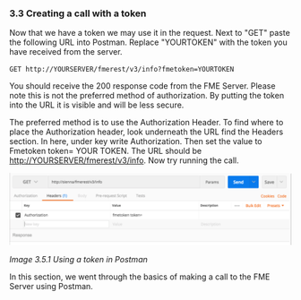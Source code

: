 

### 3.3 Creating a call with a token

Now that we have a token we may use it in the request. Next to "GET"
paste the following URL into Postman. Replace "YOURTOKEN" with the token
you have received from the server.


    GET http://YOURSERVER/fmerest/v3/info?fmetoken=YOURTOKEN


You should receive the 200 response code from the FME Server. Please
note this is not the preferred method of authorization. By putting the
token into the URL it is visible and will be less secure.

The preferred method is to use the Authorization Header. To find where
to place the Authorization header, look underneath the URL find the
Headers section. In here, under key write Authorization. Then set the
value to Fmetoken token= YOUR TOKEN. The URL should be
[http://YOURSERVER/fmerest/v3/info](http://sienna/fmerest/v3/info?fmetoken=e411779b3050ad777bab6f45f07d2ff5d02fbeb3).
Now try running the call.

![](./Images/image3.5.1.tokenPostman.png)

*Image 3.5.1 Using a token in Postman*

In this section, we went through the basics of making a call to the FME
Server using Postman.
